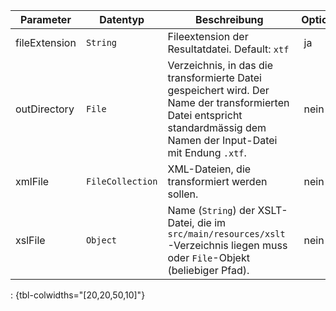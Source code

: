 Parameter | Datentyp | Beschreibung | Optional
----------|----------|-------------|-------------
fileExtension | `String` | Fileextension der Resultatdatei. Default: `xtf` | ja
outDirectory | `File` | Verzeichnis, in das die transformierte Datei gespeichert wird. Der Name der transformierten Datei entspricht standardmässig dem Namen der Input-Datei mit Endung `.xtf`. | nein
xmlFile | `FileCollection` | XML-Dateien, die transformiert werden sollen. | nein
xslFile | `Object` | Name (`String`) der XSLT-Datei, die im `src/main/resources/xslt`-Verzeichnis liegen muss oder `File`-Objekt (beliebiger Pfad). | nein
: {tbl-colwidths="[20,20,50,10]"}
